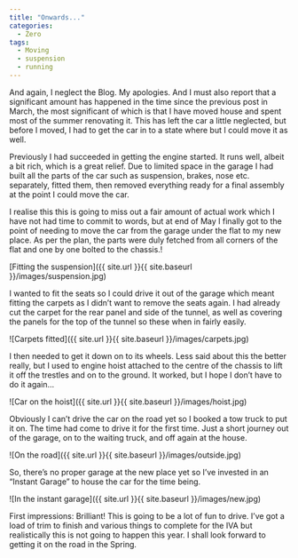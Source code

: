 ```yaml
---
title: "Onwards..."
categories:
  - Zero
tags:
  - Moving
  - suspension
  - running
---
```


And again, I neglect the Blog. My apologies. And I must also report that a significant amount has happened in the time since the previous post in March, the most significant of which is that I have moved house and spent most of the summer renovating it. This has left the car a little neglected, but before I moved, I had to get the car in to a state where but I could move it as well.

Previously I had succeeded in getting the engine started. It runs well, albeit a bit rich, which is a great relief. Due to limited space in the garage I had built all the parts of the car such as suspension, brakes, nose etc. separately, fitted them, then removed everything ready for a final assembly at the point I could move the car.

I realise this this is going to miss out a fair amount of actual work which I have not had time to commit to words, but at end of May I finally got to the point of needing to move the car from the garage under the flat to my new place. As per the plan, the parts were duly fetched from all corners of the flat and one by one bolted to the chassis.!

[Fitting the suspension]({{ site.url }}{{ site.baseurl }}/images/suspension.jpg)

I wanted to fit the seats so I could drive it out of the garage which meant fitting the carpets as I didn’t want to remove the seats again. I had already cut the carpet for the rear panel and side of the tunnel, as well as covering the panels for the top of the tunnel so these when in fairly easily.

![Carpets fitted]({{ site.url }}{{ site.baseurl }}/images/carpets.jpg)

I then needed to get it down on to its wheels. Less said about this the better really, but I used to engine hoist attached to the centre of the chassis to lift it off the trestles and on to the ground. It worked, but I hope I don’t have to do it again…

![Car on the hoist]({{ site.url }}{{ site.baseurl }}/images/hoist.jpg)

Obviously I can’t drive the car on the road yet so I booked a tow truck to put it on. The time had come to drive it for the first time. Just a short journey out of the garage, on to the waiting truck, and off again at the house.

![On the road]({{ site.url }}{{ site.baseurl }}/images/outside.jpg)

So, there’s no proper garage at the new place yet so I’ve invested in an “Instant Garage” to house the car for the time being.

![In the instant garage]({{ site.url }}{{ site.baseurl }}/images/new.jpg)

First impressions: Brilliant! This is going to be a lot of fun to drive. I’ve got a load of trim to finish and various things to complete for the IVA but realistically this is not going to happen this year. I shall look forward to getting it on the road in the Spring.
